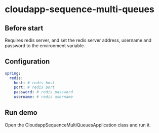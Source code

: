 # cloudapp-sequence-multi-queues

## Before start

Requires redis server, and set the redis server address, username and
password to the environment variable.

## Configuration

```yaml
spring:
  redis:
    host: # redis host
    port: # redis port
    password: # redis password
    username: # redis username

```

## Run demo

Open the CloudappSequenceMultiQueuesApplication class and run it.